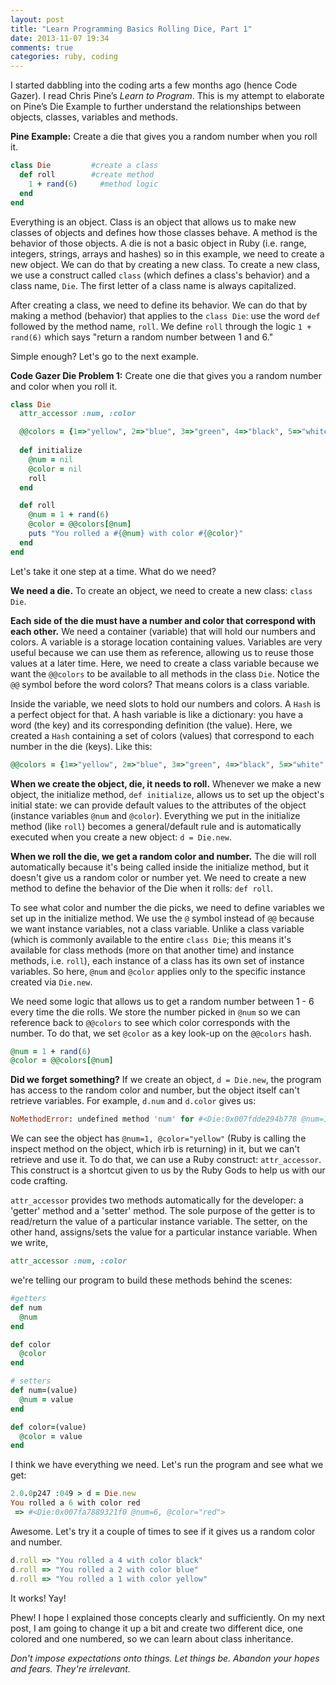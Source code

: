 ```yaml
---
layout: post
title: "Learn Programming Basics Rolling Dice, Part 1"
date: 2013-11-07 19:34
comments: true
categories: ruby, coding
---
```

I started dabbling into the coding arts a few months ago (hence Code Gazer). I read Chris Pine’s *Learn to Program*. This is my attempt to elaborate on Pine’s Die Example to further understand the relationships between objects, classes, variables and methods.

**Pine Example:** Create a die that gives you a random number when you roll it.

```ruby
class Die         #create a class
  def roll        #create method
    1 + rand(6)     #method logic
  end
end
```

Everything is an object. Class is an object that allows us to make new classes of objects and defines how those classes behave. A method is the behavior of those objects. 
A die is not a basic object in Ruby (i.e. range, integers, strings, arrays and hashes) so in this example, we need to create a new object. We can do that by creating a new class. To create a new class, we use a construct called `class` (which defines a class's behavior) and a class name, `Die`. The first letter of a class name is always capitalized. 

After creating a class, we need to define its behavior. We can do that by making a method (behavior) that applies to the `class Die`: use the word `def` followed by the method name, `roll`. We define `roll` through the logic `1 + rand(6)` which says "return a random number between 1 and 6." 

Simple enough? Let's go to the next example. 

**Code Gazer Die Problem 1:** Create one die that gives you a random number and color when you roll it.

```ruby
class Die
  attr_accessor :num, :color                                                            

  @@colors = {1=>"yellow", 2=>"blue", 3=>"green", 4=>"black", 5=>"white", 6=>"red"}     #class variable hash
                                                                                        
  def initialize                                                                        
    @num = nil
    @color = nil    
    roll
  end

  def roll
    @num = 1 + rand(6)                                                                  # instance variable
    @color = @@colors[@num]                                                             # hash key look-up
    puts "You rolled a #{@num} with color #{@color}"
  end
end
```

Let's take it one step at a time. What do we need?

**We need a die.**
To create an object, we need to create a new class: `class Die`. 

**Each side of the die must have a number and color that correspond with each other.**
  We need a container (variable) that will hold our numbers and colors. A variable is a storage location containing values. Variables are very useful because we can use them as reference, allowing us to reuse those values at a later time. Here, we need to create a class variable because we want the `@@colors` to be available to all methods in the class `Die`. Notice the `@@` symbol before the word colors? That means colors is a class variable.

  Inside the variable, we need slots to hold our numbers and colors. A `Hash` is a perfect object for that. A hash variable is like a dictionary: you have a word (the key) and its corresponding definition (the value). Here, we created a `Hash` containing a set of colors (values) that correspond to each number in the die (keys). Like this: 

```ruby
@@colors = {1=>"yellow", 2=>"blue", 3=>"green", 4=>"black", 5=>"white", 6=>"red"}
```
**When we create the object, die, it needs to roll.**
  Whenever we make a new object, the initialize method, `def initialize`, allows us to set up the object's initial state: we can provide default values to the attributes of the object (instance variables `@num` and `@color`). Everything we put in the initialize method (like `roll`) becomes a general/default rule and is automatically executed when you create a new object: `d = Die.new`. 

**When we roll the die, we get a random color and number.**
  The die will roll automatically because it's being called inside the initialize method, but it doesn't give us a random color or number yet. We need to create a new method to define the behavior of the Die when it rolls: `def roll`. 

  To see what color and number the die picks, we need to define variables we set up in the initialize method. We use the `@` symbol instead of `@@` because we want instance variables, not a class variable. Unlike a class variable (which is commonly available to the entire `class Die`; this means it's available for class methods (more on that another time) and instance methods, i.e. `roll`), each instance of a class has its own set of instance variables. So here, `@num` and `@color` applies only to the specific instance created via `Die.new`. 

  We need some logic that allows us to get a random number between 1 - 6 every time the die rolls. We store the number picked in `@num` so we can reference back to `@@colors` to see which color corresponds with the number. To do that, we set `@color` as a key look-up on the `@@colors` hash.
```ruby
@num = 1 + rand(6)
@color = @@colors[@num]
```

**Did we forget something?**
  If we create an object, `d = Die.new`, the program has access to the random color and number, but the object itself can't retrieve variables. For example, `d.num` and `d.color` gives us:  

```ruby
NoMethodError: undefined method 'num' for #<Die:0x007fdde294b778 @num=1, @color="yellow">
```

  We can see the object has `@num=1, @color="yellow"` (Ruby is calling the inspect method on the object, which irb is returning) in it, but we can't retrieve and use it. To do that, we can use a Ruby construct: `attr_accessor`. This construct is a shortcut given to us by the Ruby Gods to help us with our code crafting. 

  `attr_accessor` provides two methods automatically for the developer: a 'getter' method and a 'setter' method. The sole purpose of the getter is to read/return the value of a particular instance variable. The setter, on the other hand, assigns/sets the value for a particular instance variable. When we write,

```ruby
attr_accessor :num, :color  
```

  we're telling our program to build these methods behind the scenes:

```ruby  
#getters
def num
  @num
end

def color
  @color
end

# setters
def num=(value)
  @num = value
end

def color=(value)
  @color = value
end
```


  I think we have everything we need. Let's run the program and see what we get:

```ruby
2.0.0p247 :049 > d = Die.new
You rolled a 6 with color red
 => #<Die:0x007fa7889321f0 @num=6, @color="red">
```

  Awesome. Let's try it a couple of times to see if it gives us a random color and number.

```ruby
d.roll => "You rolled a 4 with color black"
d.roll => "You rolled a 2 with color blue"
d.roll => "You rolled a 1 with color yellow"
```

  It works! Yay! 

Phew! I hope I explained those concepts clearly and sufficiently. On my next post, I am going to change it up a bit and create two different dice, one colored and one numbered, so we can learn about class inheritance. 

*Don't impose expectations onto things. Let things be. Abandon your hopes and fears. They're irrelevant.*
